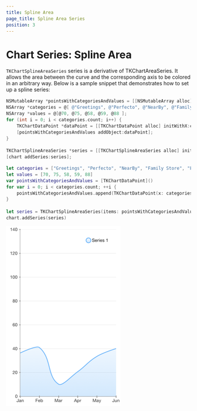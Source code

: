 ```yaml
---
title: Spline Area
page_title: Spline Area Series
position: 3
---
```


# Chart Series: Spline Area

<code>TKChartSplineAreaSeries</code> series is a derivative of TKChartAreaSeries. It allows the area between the curve and the corresponding axis to be colored in an arbitrary way. Below is a sample snippet that demonstrates how to set up a spline series:

```Objective-C
NSMutableArray *pointsWithCategoriesAndValues = [[NSMutableArray alloc] init];
NSArray *categories = @[ @"Greetings", @"Perfecto", @"NearBy", @"Family Store", @"Fresh & Green" ];
NSArray *values = @[@70, @75, @58, @59, @88 ];
for (int i = 0; i < categories.count; i++) {
    TKChartDataPoint *dataPoint = [[TKChartDataPoint alloc] initWithX:categories[i] Y:values[i]];
    [pointsWithCategoriesAndValues addObject:dataPoint];
}

TKChartSplineAreaSeries *series = [[TKChartSplineAreaSeries alloc] initWithItems:pointsWithCategoriesAndValues];
[chart addSeries:series];
```
```Swift
let categories = ["Greetings", "Perfecto", "NearBy", "Family Store", "Fresh & Green" ];
let values = [70, 75, 58, 59, 88]
var pointsWithCategoriesAndValues = [TKChartDataPoint]()
for var i = 0; i < categories.count; ++i {
    pointsWithCategoriesAndValues.append(TKChartDataPoint(x: categories[i], y: values[i]))
}
    
let series = TKChartSplineAreaSeries(items: pointsWithCategoriesAndValues)
chart.addSeries(series)
```

<img src="../../images/chart-series-spline-area001.png"/>

